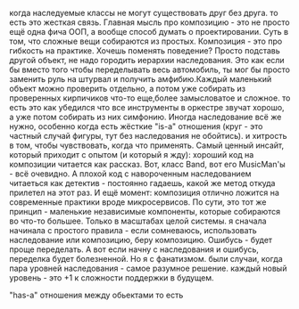 когда наследуемые классы не могут существовать друг без друга. то есть это жесткая связь.
Главная мысль про композицию - это не просто ещё одна фича ООП, а вообще способ думать о проектировании. Суть в том, что сложные вещи собираются из простых. 
Композиция - это про гибкость на практике. Хочешь поменять поведение? Просто подставь другой объект, не надо городить иерархии наследования. Это как если бы вместо того чтобы переделывать весь автомобиль, ты мог бы просто заменить руль на штурвал и получить амфибию.Каждый маленький объект можно проверить отдельно, а потом уже собирать из проверенных кирпичиков что-то  еще,более замысловатое и сложное. то есть это как убедился что все инструменты в оркестре звучат хорошо, а уже потом собирать из них симфонию. Иногда наследование всё же нужно, особенно когда есть жёсткие "is-a" отношения (круг - это частный случай фигуры, тут без наследования не обойтись). и хитрость в том, чтобы чувствовать, когда что применять.
Самый ценный инсайт, который приходит с опытом (и который я жду): хороший код на композиции читается как рассказ. Вот, класс Band, вот его MusicMan'ы - всё очевидно. А плохой код с навороченным наследованием читаеться как детектив - постоянно гадаешь, какой же метод откуда прилетел на этот раз.
И ещё момент: композиция отлично ложится на современные практики вроде микросервисов. По сути, это тот же принцип - маленькие независимые компоненты, которые собираются во что-то большее. Только в масштабах целой системы.
я сначала начинала  с простого правила - если  сомневаюсь, использовать наследование или композицию, беру композицию. Ошибусь - будет проще переделать. А вот если начну с наследования и ошибусь, переделка будет болезненной.
Но я с фанатизмом. были случаи, когда пара уровней наследования - самое разумное решение. каждый новый уровень - это +1 к сложности поддержки в будущем. 























"has-a" отношения между обьектами
то есть 